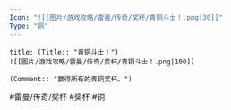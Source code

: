 ```yaml
---
Icon: "![[图片/游戏攻略/雷曼/传奇/奖杯/青铜斗士！.png|30]]"
Type: "铜"
---
```

```ad-common-bronze-trophy
title: (Title:: "青铜斗士！")
![[图片/游戏攻略/雷曼/传奇/奖杯/青铜斗士！.png|100]]

(Comment:: "赢得所有的青铜奖杯。")
```

#雷曼/传奇/奖杯 #奖杯 #铜
